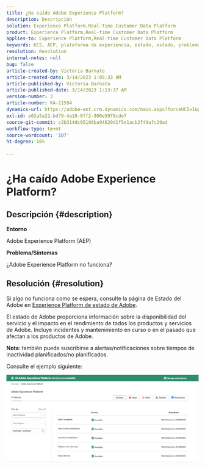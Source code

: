 ```yaml
---
title: ¿Ha caído Adobe Experience Platform?
description: Descripción
solution: Experience Platform,Real-Time Customer Data Platform
product: Experience Platform,Real-time Customer Data Platform
applies-to: Experience Platform,Real-time Customer Data Platform
keywords: KCS, AEP, plataforma de experiencia, estado, estado, problema, interrupción
resolution: Resolution
internal-notes: null
bug: false
article-created-by: Victoria Barnato
article-created-date: 3/14/2023 1:05:33 AM
article-published-by: Victoria Barnato
article-published-date: 3/14/2023 1:13:37 AM
version-number: 3
article-number: KA-21594
dynamics-url: https://adobe-ent.crm.dynamics.com/main.aspx?forceUCI=1&pagetype=entityrecord&etn=knowledgearticle&id=16201d51-04c2-ed11-83ff-6045bd006d92
exl-id: e02a5a22-bd79-4a18-8ff2-900e5979cde7
source-git-commit: c2b314dc95108ba94629d1f5e1acb2f49afc29ad
workflow-type: tm+mt
source-wordcount: '107'
ht-degree: 16%

---
```


# ¿Ha caído Adobe Experience Platform?

## Descripción {#description}


<b>Entorno</b>

Adobe Experience Platform (AEP)

<b>Problema/Síntomas</b>

¿Adobe Experience Platform no funciona?


## Resolución {#resolution}


Si algo no funciona como se espera, consulte la página de Estado del Adobe en [Experience Platform de estado de Adobe](https://status.adobe.com/cloud/experience_platform#/).

El estado de Adobe proporciona información sobre la disponibilidad del servicio y el impacto en el rendimiento de todos los productos y servicios de Adobe. Incluye incidentes y mantenimiento en curso o en el pasado que afectan a los productos de Adobe.

<b>Nota</b>: también puede suscribirse a alertas/notificaciones sobre tiempos de inactividad planificados/no planificados.

Consulte el ejemplo siguiente:

![](assets/dc4ebf6a-94b6-ed11-83fe-6045bd006a22.png)
